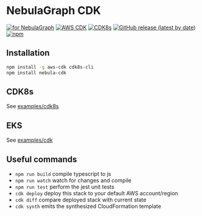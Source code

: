 # NebulaGraph CDK

[![for NebulaGraph](https://img.shields.io/badge/Toolchain-NebulaGraph-blue)](https://github.com/vesoft-inc/nebula) [![AWS CDK](https://img.shields.io/badge/AWS--CDK-Supported-brightgreen)](https://docs.aws.amazon.com/cdk/) [![CDK8s](https://img.shields.io/badge/CDK8s-Supported-brightgreen)](https://cdk8s.io/) [![GitHub release (latest by date)](https://img.shields.io/github/v/release/wey-gu/nebula-cdk?label=Version)](https://github.com/wey-gu/nebula-cdk/releases) [![npm](https://img.shields.io/npm/v/nebula-cdk.svg)](https://www.npmjs.com/package/nebula-cdk)

## Installation

```bash
npm install -g aws-cdk cdk8s-cli
npm install nebula-cdk
```

## CDK8s

See [examples/cdk8s](examples/cdk8s)

## EKS

See [examples/cdk](examples/cdk)

## Useful commands

* `npm run build`   compile typescript to js
* `npm run watch`   watch for changes and compile
* `npm run test`    perform the jest unit tests
* `cdk deploy`      deploy this stack to your default AWS account/region
* `cdk diff`        compare deployed stack with current state
* `cdk synth`       emits the synthesized CloudFormation template
